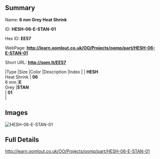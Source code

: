 

## Summary
 
Name: __6 mm Grey Heat Shrink__

ID: __HESH-06-E-STAN-01__

Hex ID: __EE57__

WebPage: __http://learn.oomlout.co.uk/OO/Projects/oomp/part/HESH-06-E-STAN-01__

Short URL: __http://oom.lt/EE57__


|Type   |Size   |Color   |Description   |Index   |
| __HESH__ <br>Heat Shrink  | __06__<br>6 mm   |__E__<br>Grey    |__STAN__<br>    | __01__<br>  |


## Images
![HESH-06-E-STAN-01](http://oomlout.com/oomp-gen/parts/HESH-06-E-STAN-01/HESH-06-E-STAN-01_420.jpg)

## Full Details

 http://learn.oomlout.co.uk/OO/Projects/oomp/part/HESH-06-E-STAN-01

